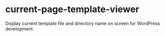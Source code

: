 # current-page-template-viewer
Display current template file and directory name on screen for WordPress development.
